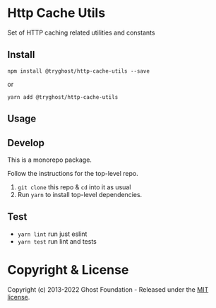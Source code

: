 # Http Cache Utils

Set of HTTP caching related utilities and constants

## Install

`npm install @tryghost/http-cache-utils --save`

or

`yarn add @tryghost/http-cache-utils`

## Usage


## Develop

This is a monorepo package.

Follow the instructions for the top-level repo.
1. `git clone` this repo & `cd` into it as usual
2. Run `yarn` to install top-level dependencies.



## Test

- `yarn lint` run just eslint
- `yarn test` run lint and tests



# Copyright & License 

Copyright (c) 2013-2022 Ghost Foundation - Released under the [MIT license](LICENSE).